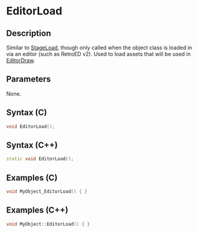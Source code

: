 # EditorLoad

## Description
Similar to [StageLoad](../StageLoad/README.md), though only called when the object class is loaded in via an editor (such as RetroED v2). Used to load assets that will be used in [EditorDraw](../EditorDraw/README.md).

## Parameters
None.

## Syntax (C)
```c
void EditorLoad();
```

## Syntax (C++)
```cpp
static void EditorLoad();
```

## Examples (C)
```c
void MyObject_EditorLoad() { }
```

## Examples (C++)
```cpp
void MyObject::EditorLoad() { }
```